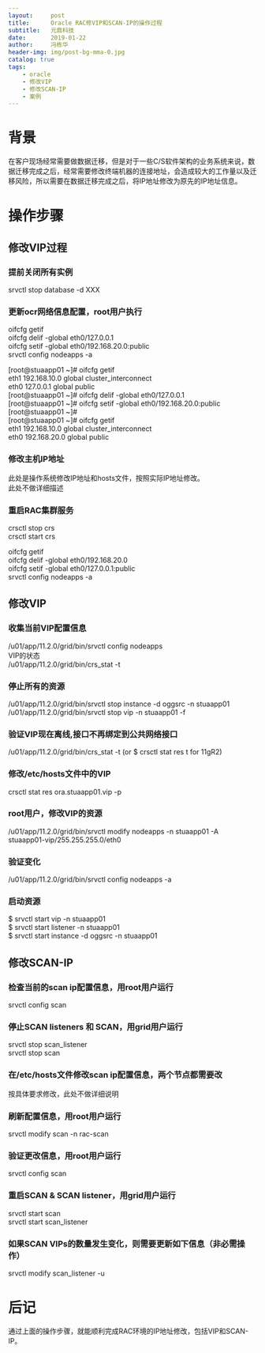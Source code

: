 ```yaml
---
layout:     post
title:      Oracle RAC修VIP和SCAN-IP的操作过程
subtitle:   元鼎科技
date:       2019-01-22
author:     冯栋华
header-img: img/post-bg-mma-0.jpg
catalog: true
tags:
    - oracle
    - 修改VIP
    - 修改SCAN-IP
    - 案例
---
```



# 背景
在客户现场经常需要做数据迁移，但是对于一些C/S软件架构的业务系统来说，数据迁移完成之后，经常需要修改终端机器的连接地址，会造成较大的工作量以及迁移风险，所以需要在数据迁移完成之后，将IP地址修改为原先的IP地址信息。

# 操作步骤

## 修改VIP过程
### 提前关闭所有实例
srvctl stop database -d XXX  
### 更新ocr网络信息配置，root用户执行
oifcfg getif  
oifcfg delif -global eth0/127.0.0.1  
oifcfg setif -global eth0/192.168.20.0:public  
srvctl config nodeapps -a  

[root@stuaapp01 ~]# oifcfg getif  
eth1  192.168.10.0  global  cluster_interconnect  
eth0  127.0.0.1  global  public   
[root@stuaapp01 ~]# oifcfg delif -global eth0/127.0.0.1  
[root@stuaapp01 ~]# oifcfg setif -global eth0/192.168.20.0:public 
[root@stuaapp01 ~]#   
[root@stuaapp01 ~]# oifcfg getif   
eth1  192.168.10.0  global  cluster_interconnect  
eth0  192.168.20.0  global  public  

### 修改主机IP地址
此处是操作系统修改IP地址和hosts文件，按照实际IP地址修改。    
此处不做详细描述    
### 重启RAC集群服务
crsctl stop crs  
crsctl start crs  

oifcfg getif  
oifcfg delif -global eth0/192.168.20.0  
oifcfg setif -global eth0/127.0.0.1:public  
srvctl config nodeapps -a  

## 修改VIP
### 收集当前VIP配置信息
/u01/app/11.2.0/grid/bin/srvctl config nodeapps  
VIP的状态  
/u01/app/11.2.0/grid/bin/crs_stat -t  
### 停止所有的资源
/u01/app/11.2.0/grid/bin/srvctl stop instance -d oggsrc -n stuaapp01  
/u01/app/11.2.0/grid/bin/srvctl stop vip -n stuaapp01 -f  
### 验证VIP现在离线,接口不再绑定到公共网络接口
/u01/app/11.2.0/grid/bin/crs_stat -t (or $ crsctl stat res t for 11gR2)  
### 修改/etc/hosts文件中的VIP
 crsctl stat res ora.stuaapp01.vip -p  
### root用户，修改VIP的资源
/u01/app/11.2.0/grid/bin/srvctl modify nodeapps -n stuaapp01 -A stuaapp01-vip/255.255.255.0/eth0  
### 验证变化
/u01/app/11.2.0/grid/bin/srvctl config nodeapps -a  
### 启动资源
$ srvctl start vip -n stuaapp01  
$ srvctl start listener -n stuaapp01  
$ srvctl start instance -d oggsrc -n stuaapp01   



## 修改SCAN-IP
### 检查当前的scan ip配置信息，用root用户运行
srvctl config scan  
### 停止SCAN listeners 和 SCAN，用grid用户运行
srvctl stop scan_listener  
srvctl stop scan  
### 在/etc/hosts文件修改scan ip配置信息，两个节点都需要改
按具体要求修改，此处不做详细说明  
### 刷新配置信息，用root用户运行
srvctl modify scan -n rac-scan  
### 验证更改信息，用root用户运行
srvctl config scan  
### 重启SCAN & SCAN listener，用grid用户运行 
srvctl start scan  
srvctl start scan_listener  
### 如果SCAN VIPs的数量发生变化，则需要更新如下信息（非必需操作）
srvctl modify scan_listener -u  


# 后记
通过上面的操作步骤，就能顺利完成RAC环境的IP地址修改，包括VIP和SCAN-IP。  